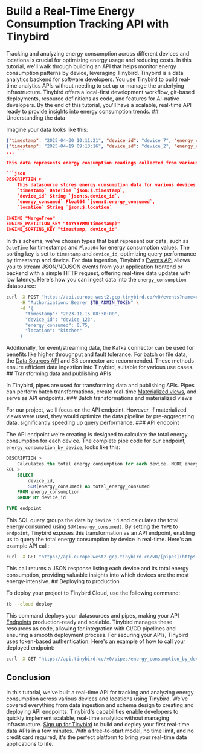# Build a Real-Time Energy Consumption Tracking API with Tinybird

Tracking and analyzing energy consumption across different devices and locations is crucial for optimizing energy usage and reducing costs. In this tutorial, we'll walk through building an API that helps monitor energy consumption patterns by device, leveraging Tinybird. Tinybird is a data analytics backend for software developers. You use Tinybird to build real-time analytics APIs without needing to set up or manage the underlying infrastructure. Tinybird offers a local-first development workflow, git-based deployments, resource definitions as code, and features for AI-native developers. By the end of this tutorial, you'll have a scalable, real-time API ready to provide insights into energy consumption trends. ## Understanding the data

Imagine your data looks like this:

```json
{"timestamp": "2025-04-30 10:11:21", "device_id": "device_7", "energy_consumed": 3106278102, "location": "Living Room"}
{"timestamp": "2025-04-19 09:13:16", "device_id": "device_2", "energy_consumed": 906623972, "location": "Living Room"}
... ```

This data represents energy consumption readings collected from various devices, detailing when the reading was taken (`timestamp`), the device identifier (`device_id`), the amount of energy consumed (`energy_consumed`), and the device's location (`location`). To store this data, we'll create a Tinybird datasource. The schema for our `energy_consumption` datasource looks like this:

```json
DESCRIPTION >
    This datasource stores energy consumption data for various devices. SCHEMA >
    `timestamp` DateTime `json:$.timestamp`,
    `device_id` String `json:$.device_id`,
    `energy_consumed` Float64 `json:$.energy_consumed`,
    `location` String `json:$.location`

ENGINE "MergeTree"
ENGINE_PARTITION_KEY "toYYYYMM(timestamp)"
ENGINE_SORTING_KEY "timestamp, device_id"
```

In this schema, we've chosen types that best represent our data, such as `DateTime` for timestamps and `Float64` for energy consumption values. The sorting key is set to `timestamp` and `device_id`, optimizing query performance by timestamp and device. For data ingestion, Tinybird's [Events API](https://www.tinybird.co/docs/forward/get-data-in/events-api) allows you to stream JSON/NDJSON events from your application frontend or backend with a simple HTTP request, offering real-time data updates with low latency. Here's how you can ingest data into the `energy_consumption` datasource:

```bash
curl -X POST "https://api.europe-west2.gcp.tinybird.co/v0/events?name=energy_consumption" \
     -H "Authorization: Bearer $TB_ADMIN_TOKEN" \
     -d '{
       "timestamp": "2023-11-15 08:30:00",
       "device_id": "device_123",
       "energy_consumed": 0.75,
       "location": "kitchen"
     }'
```

Additionally, for event/streaming data, the Kafka connector can be used for benefits like higher throughput and fault tolerance. For batch or file data, the [Data Sources API](https://www.tinybird.co/docs/api-reference/datasource-api) and S3 connector are recommended. These methods ensure efficient data ingestion into Tinybird, suitable for various use cases. ## Transforming data and publishing APIs

In Tinybird, pipes are used for transforming data and publishing APIs. Pipes can perform batch transformations, create real-time [Materialized views](https://www.tinybird.co/docs/forward/work-with-data/optimize/materialized-views), and serve as API endpoints. ### Batch transformations and materialized views

For our project, we'll focus on the API endpoint. However, if materialized views were used, they would optimize the data pipeline by pre-aggregating data, significantly speeding up query performance. ### API endpoint

The API endpoint we're creating is designed to calculate the total energy consumption for each device. The complete pipe code for our endpoint, `energy_consumption_by_device`, looks like this:

```sql
DESCRIPTION >
    Calculates the total energy consumption for each device. NODE energy_consumption_by_device_node
SQL >
    SELECT
        device_id,
        SUM(energy_consumed) AS total_energy_consumed
    FROM energy_consumption
    GROUP BY device_id

TYPE endpoint
```

This SQL query groups the data by `device_id` and calculates the total energy consumed using `SUM(energy_consumed)`. By setting the `TYPE` to `endpoint`, Tinybird exposes this transformation as an API endpoint, enabling us to query the total energy consumption by device in real-time. Here's an example API call:

```bash
curl -X GET "https://api.europe-west2.gcp.tinybird.co/v0/[pipes](https://www.tinybird.co/docs/forward/work-with-data/pipes)/energy_consumption_by_device.json?token=$TB_ADMIN_TOKEN"
```

This call returns a JSON response listing each device and its total energy consumption, providing valuable insights into which devices are the most energy-intensive. ## Deploying to production

To deploy your project to Tinybird Cloud, use the following command:

```bash
tb --cloud deploy
```

This command deploys your datasources and pipes, making your API [Endpoints](https://www.tinybird.co/docs/forward/work-with-data/publish-data/endpoints) production-ready and scalable. Tinybird manages these resources as code, allowing for integration with CI/CD pipelines and ensuring a smooth deployment process. For securing your APIs, Tinybird uses token-based authentication. Here's an example of how to call your deployed endpoint:

```bash
curl -X GET "https://api.tinybird.co/v0/pipes/energy_consumption_by_device.json?token=$TB_PROD_TOKEN"
```


## Conclusion

In this tutorial, we've built a real-time API for tracking and analyzing energy consumption across various devices and locations using Tinybird. We've covered everything from data ingestion and schema design to creating and deploying API endpoints. Tinybird's capabilities enable developers to quickly implement scalable, real-time analytics without managing infrastructure. [Sign up for Tinybird](https://cloud.tinybird.co/signup) to build and deploy your first real-time data APIs in a few minutes. With a free-to-start model, no time limit, and no credit card required, it's the perfect platform to bring your real-time data applications to life.
